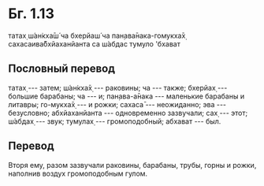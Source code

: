 # Бг. 1.13

татах̣ ш́ан̇кха̄ш́ ча бхерйаш́ ча пан̣ава̄нака-гомукха̄х̣ сахасаива̄бхйаханйанта са
ш́абдас тумуло 'бхават

## Пословный перевод

татах̣ --- затем; ш́ан̇кха̄х̣ --- раковины; ча --- также; бхерйах̣ --- большие
барабаны; ча --- и; пан̣ава-а̄нака --- маленькие барабаны и литавры;
го-мукха̄х̣ --- и рожки; сахаса̄ --- неожиданно; эва --- безусловно;
абхйаханйанта --- одновременно зазвучали; сах̣ --- этот; ш́абдах̣ --- звук;
тумулах̣ --- громоподобный; абхават --- был.

## Перевод

Вторя ему, разом зазвучали раковины, барабаны, трубы, горны и рожки,
наполнив воздух громоподобным гулом.
